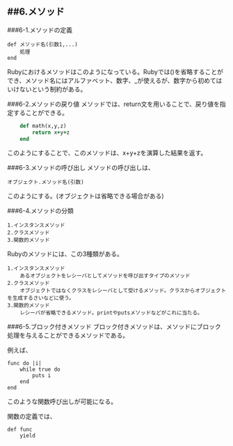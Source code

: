 ##6.メソッド
-------------------
###6-1.メソッドの定義

	def メソッド名(引数1,...)
		処理
	end

Rubyにおけるメソッドはこのようになっている。Rubyでは()を省略することができ、メソッド名にはアルファベット、数字、_が使えるが、数字から初めてはいけないという制約がある。

###6-2.メソッドの戻り値
メソッドでは、return文を用いることで、戻り値を指定することができる。

```Ruby
	def math(x,y,z)
		return x+y+z
	end
```

このようにすることで、このメソッドは、x+y+zを演算した結果を返す。

###6-3.メソッドの呼び出し
メソッドの呼び出しは、

	オブジェクト.メソッド名(引数)

このようにする。(オブジェクトは省略できる場合がある)

###6-4.メソッドの分類

	1.インスタンスメソッド
	2.クラスメソッド
	3.関数的メソッド

Rubyのメソッドには、この3種類がある。

	1.インスタンスメソッド
		あるオブジェクトをレシーバとしてメソッドを呼び出すタイプのメソッド
	2.クラスメソッド
		オブジェクトではなくクラスをレシーバとして受けるメソッド。クラスからオブジェクトを生成するさいなどに使う。
	3.関数的メソッド
		レシーバが省略できるメソッド。printやputsメソッドなどがこれに当たる。

###6-5.ブロック付きメソッド
ブロック付きメソッドは、メソッドにブロック処理を与えることができるメソッドである。

例えば、
		
	func do	|i|
		while true do
			puts i
		end
	end

このような関数呼び出しが可能になる。

関数の定義では、

	def func
		yield